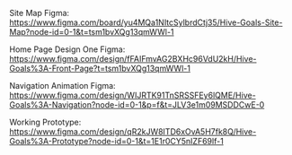 Site Map Figma:
https://www.figma.com/board/yu4MQa1NItcSylbrdCtj35/Hive-Goals-Site-Map?node-id=0-1&t=tsm1bvXQg13qmWWl-1

Home Page Design One Figma:
https://www.figma.com/design/fFAIFmvAG2BXHc96VdU2kH/Hive-Goals%3A-Front-Page?t=tsm1bvXQg13qmWWl-1

Navigation Animation Figma:
https://www.figma.com/design/WIJRTK91TnSRSSFEy6lQME/Hive-Goals%3A-Navigation?node-id=0-1&p=f&t=JLV3e1m09MSDDCwE-0

Working Prototype:
https://www.figma.com/design/qR2kJW8ITD6xOvA5H7fk8Q/Hive-Goals%3A-Prototype?node-id=0-1&t=1E1r0CY5nIZF69lf-1
 
